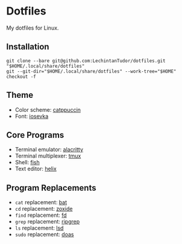 # Dotfiles

My dotfiles for Linux.

## Installation

```shell
git clone --bare git@github.com:LechintanTudor/dotfiles.git "$HOME/.local/share/dotfiles"
git --git-dir="$HOME/.local/share/dotfiles" --work-tree="$HOME" checkout -f
```

## Theme

- Color scheme: [catppuccin](https://github.com/catppuccin/catppuccin)
- Font: [iosevka](https://github.com/be5invis/Iosevka)

## Core Programs

- Terminal emulator: [alacritty](https://github.com/alacritty/alacritty)
- Terminal multiplexer: [tmux](https://github.com/tmux/tmux)
- Shell: [fish](https://github.com/fish-shell/fish-shell)
- Text editor: [helix](https://github.com/helix-editor/helix)

## Program Replacements

- `cat` replacement: [bat](https://github.com/sharkdp/bat)
- `cd` replacement: [zoxide](https://github.com/ajeetdsouza/zoxide)
- `find` replacement: [fd](https://github.com/sharkdp/fd)
- `grep` replacement: [ripgrep](https://github.com/BurntSushi/ripgrep)
- `ls` replacement: [lsd](https://github.com/lsd-rs/lsd)
- `sudo` replacement: [doas](https://github.com/Duncaen/OpenDoas)
